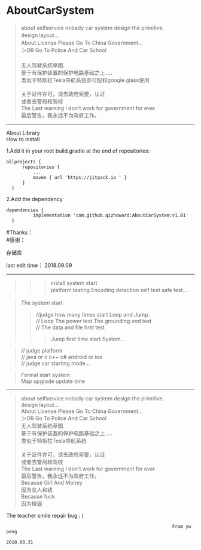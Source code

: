 # AboutCarSystem
>about selfservice nobady car system design the primitive.           　</br>
>design layout...                                                    　</br>
>About License Please Go To China Government...                      　</br>
＞OR Go To Police And Car School 　　　　　　　　　　　　　　　　　　　　　　</br>
>无人驾驶系统草图.                                                     　</br>
>基于有保护装置的保护电路基础之上．．．                                   　</br>
>类似于特斯拉Tesla导航系统亦可配和google glass使用                  　     </br>   
>关于证件许可，请去政府索要，认证                                          </br>
>或者去警局和驾校                                                      　</br>
>The Last warning I don't work for government for ever.                </br>
>最后警告，我永远不为政府工作。                                            </br>
                                                           
_____________________________________________________________________

About Library						            </br>
 How to install                                                     </br>
 
1.Add it in your root build.gradle at the end of repositories:      </br>
    
    allprojects {
		  repositories {
			  ...
			  maven { url 'https://jitpack.io ' }
		  }
	  }

2.Add the dependency                                               </br>

    dependencies {
	          implementation 'com.github.qizhoward:AboutCarSystem:v1.01'
	  }



#Thanks：     </br>
#感谢：        </br>


存储库



last edit time：
2018.09.09

____________________________________________________________________

>>>>
>>>install system start                                             </br>
>> platform testing  Encoding detection  self test  safe test...  　</br>
> 

> The system start                                                 　</br>
>>//judge how many times start Loop and Jump.                       </br>
>>// Loop The power test   The grounding end test                   </br>
>>// The data and file first test                                   </br>
>>> Jump first time start System...                                 </br>

>// judge platform                                                 </br>
>// java or c c++ c#    android or ios                             </br>
>// judge car starting mode...                                     </br>

>Formal start system                                               </br>
>Map upgrade update time                                           </br>

_____________________________________________________________________

>about selfservice nobady car system design the primitive.           </br>
>design layout...                                                    </br>
>About License Please Go To China Government...                      </br>
＞OR Go To Police And Car School                                     </br>
>无人驾驶系统草图.                                                     </br>
>基于有保护装置的保护电路基础之上．．．                                   </br>
>类似于特斯拉Tesla导航系统                                              </br>   
>关于证件许可，请去政府索要，认证                                         </br>
>或者去警局和驾校                                                      　</br>
>The Last warning I don't work for government for ever.                </br>
>最后警告，我永远不为政府工作。                                            </br>
>Because Girl And Money                                                </br>
>因为女人和钱                                                            </br>
>Because fuck                                                          </br>
>因为操逼                                                               </br>

The teacher smile repair bug : )                                      </br>      

                                                                  From yu peng
                                                                  2018.08.31
